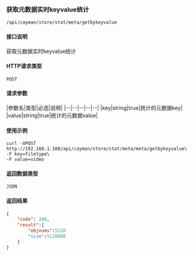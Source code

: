 ### 获取元数据实时keyvalue统计
`/api/cayman/store/stat/meta/getbykeyvalue`

#### 接口说明
获取元数据实时keyvalue统计

#### HTTP请求类型
`POST`

#### 请求参数
|参数名|类型|必选|说明|
|--|--|--|--|--|
|key|string|true|统计的元数据key|
|value|string|true|统计的元数据value|

#### 使用示例
```
curl -XPOST http://192.168.1.100/api/cayman/store/stat/meta/meta/getbykeyvalue\
-F key=filetype\
-F value=video
```

#### 返回数据类型
`JSON`

#### 返回结果
```json
{
	"code":	200,
	"result":{
        "objnums":5120
        "size":5120000
    }
}
```
